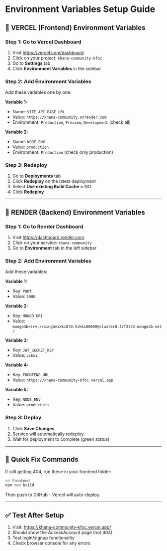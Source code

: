 # Environment Variables Setup Guide

## 🔧 VERCEL (Frontend) Environment Variables

### Step 1: Go to Vercel Dashboard
1. Visit https://vercel.com/dashboard
2. Click on your project: `khana-community-kfoc`
3. Go to **Settings** tab
4. Click **Environment Variables** in the sidebar

### Step 2: Add Environment Variables
Add these variables one by one:

**Variable 1:**
- Name: `VITE_API_BASE_URL`
- Value: `https://khana-community.onrender.com`
- Environment: `Production`, `Preview`, `Development` (check all)

**Variable 2:**
- Name: `NODE_ENV`
- Value: `production`
- Environment: `Production` (check only production)

### Step 3: Redeploy
1. Go to **Deployments** tab
2. Click **Redeploy** on the latest deployment
3. Select **Use existing Build Cache** = NO
4. Click **Redeploy**

---

## 🔧 RENDER (Backend) Environment Variables

### Step 1: Go to Render Dashboard
1. Visit https://dashboard.render.com
2. Click on your service: `khana-community`
3. Go to **Environment** tab in the left sidebar

### Step 2: Add Environment Variables
Add these variables:

**Variable 1:**
- Key: `PORT`
- Value: `5000`

**Variable 2:**
- Key: `MONGO_URI`
- Value: `mongodb+srv://singhvikki870:Vikki00000@cluster0.lrf2tr3.mongodb.net/`

**Variable 3:**
- Key: `JWT_SECRET_KEY`
- Value: `vikki`

**Variable 4:**
- Key: `FRONTEND_URL`
- Value: `https://khana-community-kfoc.vercel.app`

**Variable 5:**
- Key: `NODE_ENV`
- Value: `production`

### Step 3: Deploy
1. Click **Save Changes**
2. Service will automatically redeploy
3. Wait for deployment to complete (green status)

---

## 🚀 Quick Fix Commands

If still getting 404, run these in your frontend folder:

```bash
cd frontend
npm run build
```

Then push to GitHub - Vercel will auto-deploy.

---

## ✅ Test After Setup
1. Visit: https://khana-community-kfoc.vercel.app/
2. Should show the AccessAccount page (not 404)
3. Test login/signup functionality
4. Check browser console for any errors